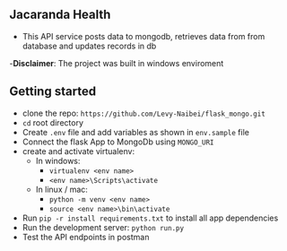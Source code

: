 ## Jacaranda Health

- This API service posts data to mongodb, retrieves data from from database and updates records in db

-**Disclaimer**: The project was built in windows enviroment

## Getting started

- clone the repo: `https://github.com/Levy-Naibei/flask_mongo.git`
- `cd` root directory
- Create `.env` file and add variables as shown in `env.sample` file
- Connect the flask App to MongoDb using `MONGO_URI`
- create and activate virtualenv:
  - In windows:
    - `virtualenv <env name>`
    - `<env name>\Scripts\activate`
  - In linux / mac:
    - `python -m venv <env name>`
    - `source <env name>\bin\activate`
- Run `pip -r install requirements.txt` to install all app dependencies
- Run the development server: `python run.py`
- Test the API endpoints in postman
